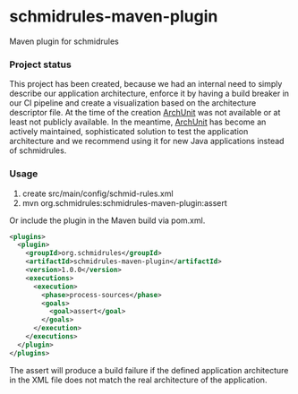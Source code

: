 # schmidrules-maven-plugin
Maven plugin for schmidrules

### Project status ###
This project has been created, because we had an internal need to simply describe our application architecture, enforce it by having a build breaker in our CI pipeline and create a visualization based on the architecture descriptor file. At the time of the creation [ArchUnit](https://www.archunit.org/) was not available or at least not publicly available. 
In the meantime, [ArchUnit](https://www.archunit.org/) has become an actively maintained, sophisticated solution to test the application architecture and we recommend using it for new Java applications instead of schmidrules.

### Usage ###

1. create src/main/config/schmid-rules.xml
2. mvn org.schmidrules:schmidrules-maven-plugin:assert

Or include the plugin in the Maven build via pom.xml. 

```xml
<plugins>
  <plugin>
    <groupId>org.schmidrules</groupId>
    <artifactId>schmidrules‐maven‐plugin</artifactId>
    <version>1.0.0</version>
    <executions>
      <execution>
        <phase>process‐sources</phase>
        <goals>
          <goal>assert</goal>
        </goals>
      </execution>
    </executions>
  </plugin>
</plugins>
```

The assert will produce a build failure if the defined application architecture in the XML file does not match the real architecture of the application.
